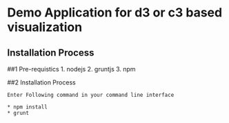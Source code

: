 # Demo Application for d3 or c3 based visualization

## Installation Process

##1 Pre-requistics
	1. nodejs
	2. gruntjs
	3. npm

##2 Installation Process
	
	Enter Following command in your command line interface

	* npm install
	* grunt
